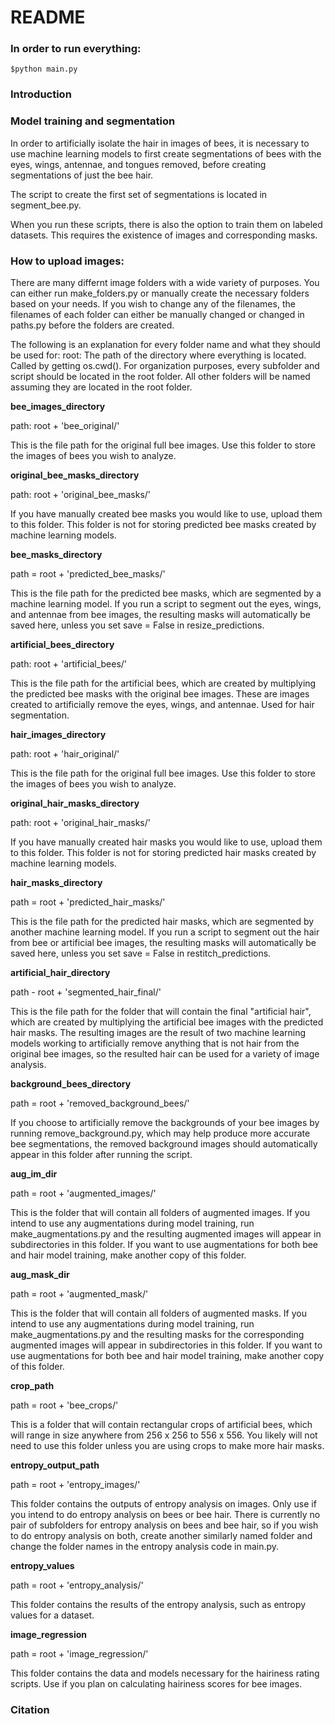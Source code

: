 # README

### In order to run everything:

```
$python main.py
```
### Introduction


### Model training and segmentation
In order to artificially isolate the hair in images of bees, it is necessary to use machine learning models to first create segmentations of bees with the eyes, wings, antennae, and tongues removed, before creating segmentations of just the bee hair.

The script to create the first set of segmentations is located in segment_bee.py.


When you run these scripts, there is also the option to train them on labeled datasets. This requires the existence of images and corresponding masks.


### How to upload images:

There are many differnt image folders with a wide variety of purposes. You can either run make_folders.py or manually create the necessary folders based on your needs. If you wish to change any of the filenames, the filenames of each folder can either be manually changed or changed in paths.py before the folders are created.

The following is an explanation for every folder name and what they should be used for:
root: The path of the directory where everything is located. Called by getting os.cwd(). For organization purposes, every subfolder and script should be located in the root folder. All other folders will be named assuming they are located in the root folder.

**bee_images_directory**

path: root + 'bee_original/'

This is the file path for the original full bee images. Use this folder to store the images of bees you wish to analyze.

**original_bee_masks_directory**

path: root + 'original_bee_masks/'

If you have manually created bee masks you would like to use, upload them to this folder. This folder is not for storing predicted bee masks created by machine learning models.

**bee_masks_directory**

path = root + 'predicted_bee_masks/'

This is the file path for the predicted bee masks, which are segmented by a machine learning model. If you run a script to segment out the eyes, wings, and antennae from bee images, the resulting masks will automatically be saved here, unless you set save = False in resize_predictions.

**artificial_bees_directory**

path: root + 'artificial_bees/'

This is the file path for the artificial bees, which are created by multiplying the predicted bee masks with the original bee images.
These are images created to artificially remove the eyes, wings, and antennae. Used for hair segmentation.

**hair_images_directory**

path: root + 'hair_original/'

This is the file path for the original full bee images. Use this folder to store the images of bees you wish to analyze.

**original_hair_masks_directory**

path: root + 'original_hair_masks/'

If you have manually created hair masks you would like to use, upload them to this folder. This folder is not for storing predicted hair masks created by machine learning models.

**hair_masks_directory**

path = root + 'predicted_hair_masks/'

This is the file path for the predicted hair masks, which are segmented by another machine learning model. If you run a script to segment out the hair from bee or artificial bee images, the resulting masks will automatically be saved here, unless you set save = False in restitch_predictions.

**artificial_hair_directory**

path - root + 'segmented_hair_final/'

This is the file path for the folder that will contain the final "artificial hair", which are created by multiplying the artificial bee images with the predicted hair masks. The resulting images are the result of two machine learning models working to artificially remove anything that is not hair from the original bee images, so the resulted hair can be used for a variety of image analysis.

**background_bees_directory**

path = root + 'removed_background_bees/'

If you choose to artificially remove the backgrounds of your bee images by running remove_background.py, which may help produce more accurate bee segmentations, the removed background images should automatically appear in this folder after running the script.

**aug_im_dir**

path = root + 'augmented_images/'

This is the folder that will contain all folders of augmented images. If you intend to use any augmentations during model training, run make_augmentations.py and the resulting augmented images will appear in subdirectories in this folder. If you want to use augmentations for both bee and hair model training, make another copy of this folder.

**aug_mask_dir**

path = root + 'augmented_mask/'

This is the folder that will contain all folders of augmented masks. If you intend to use any augmentations during model training, run make_augmentations.py and the resulting masks for the corresponding augmented images will appear in subdirectories in this folder. If you want to use augmentations for both bee and hair model training, make another copy of this folder.

**crop_path**

path = root + 'bee_crops/'

This is a folder that will contain rectangular crops of artificial bees, which will range in size anywhere from 256 x 256 to 556 x 556. You likely will not need to use this folder unless you are using crops to make more hair masks.

**entropy_output_path**

path = root + 'entropy_images/'

This folder contains the outputs of entropy analysis on images. Only use if you intend to do entropy analysis on bees or bee hair. There is currently no pair of subfolders for entropy analysis on bees and bee hair, so if you wish to do entropy analysis on both, create another similarly named folder and change the folder names in the entropy analysis code in main.py.

**entropy_values**

path = root + 'entropy_analysis/'

This folder contains the results of the entropy analysis, such as entropy values for a dataset.

**image_regression**

path = root + 'image_regression/'

This folder contains the data and models necessary for the hairiness rating scripts. Use if you plan on calculating hairiness scores for bee images.

### Citation
